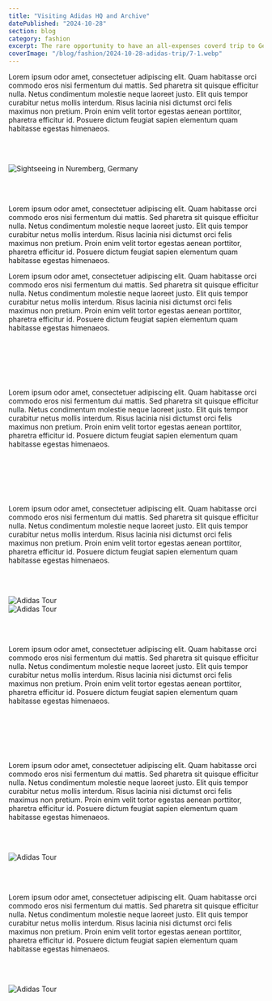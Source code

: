 ```yaml
---
title: "Visiting Adidas HQ and Archive"
datePublished: "2024-10-28"
section: blog
category: fashion
excerpt: The rare opportunity to have an all-expenses coverd trip to Germany and visit Adidas HQ.
coverImage: "/blog/fashion/2024-10-28-adidas-trip/7-1.webp"
---
```


Lorem ipsum odor amet, consectetuer adipiscing elit. Quam habitasse orci commodo eros nisi fermentum dui mattis. Sed pharetra sit quisque efficitur nulla. Netus condimentum molestie neque laoreet justo. Elit quis tempor curabitur netus mollis interdum. Risus lacinia nisi dictumst orci felis maximus non pretium. Proin enim velit tortor egestas aenean porttitor, pharetra efficitur id. Posuere dictum feugiat sapien elementum quam habitasse egestas himenaeos.

<br/>
<br/>

<Image 
    src="/blog/fashion/2024-10-28-adidas-trip/1-1.webp" 
    alt="Sightseeing in Nuremberg, Germany" 
    aspectRatio="9:16"
/>

<br/>
<br/>

Lorem ipsum odor amet, consectetuer adipiscing elit. Quam habitasse orci commodo eros nisi fermentum dui mattis. Sed pharetra sit quisque efficitur nulla. Netus condimentum molestie neque laoreet justo. Elit quis tempor curabitur netus mollis interdum. Risus lacinia nisi dictumst orci felis maximus non pretium. Proin enim velit tortor egestas aenean porttitor, pharetra efficitur id. Posuere dictum feugiat sapien elementum quam habitasse egestas himenaeos.

Lorem ipsum odor amet, consectetuer adipiscing elit. Quam habitasse orci commodo eros nisi fermentum dui mattis. Sed pharetra sit quisque efficitur nulla. Netus condimentum molestie neque laoreet justo. Elit quis tempor curabitur netus mollis interdum. Risus lacinia nisi dictumst orci felis maximus non pretium. Proin enim velit tortor egestas aenean porttitor, pharetra efficitur id. Posuere dictum feugiat sapien elementum quam habitasse egestas himenaeos.

<br/>
<br/>

<Slideshow aspectRatio="4 / 3" slides='[
  { "src": "/blog/fashion/2024-10-28-adidas-trip/2-2.webp", "alt": "Adidas Headquarters" },
  { "src": "/blog/fashion/2024-10-28-adidas-trip/2-4.webp", "alt": "Adidas Headquarters" },
  { "src": "/blog/fashion/2024-10-28-adidas-trip/2-3.webp", "alt": "Adidas Headquarters" },
  { "src": "/blog/fashion/2024-10-28-adidas-trip/2-1.webp", "alt": "Adidas Headquarters" }
]' />

<br/>
<br/>

Lorem ipsum odor amet, consectetuer adipiscing elit. Quam habitasse orci commodo eros nisi fermentum dui mattis. Sed pharetra sit quisque efficitur nulla. Netus condimentum molestie neque laoreet justo. Elit quis tempor curabitur netus mollis interdum. Risus lacinia nisi dictumst orci felis maximus non pretium. Proin enim velit tortor egestas aenean porttitor, pharetra efficitur id. Posuere dictum feugiat sapien elementum quam habitasse egestas himenaeos.

<br/>
<br/>

<Slideshow aspectRatio="4 / 3" slides='[
  { "src": "/blog/fashion/2024-10-28-adidas-trip/3-1.webp", "alt": "Adidas Makerlab" },
  { "src": "/blog/fashion/2024-10-28-adidas-trip/3-2.webp", "alt": "Adidas Makerlab" },
  { "src": "/blog/fashion/2024-10-28-adidas-trip/3-3.webp", "alt": "Adidas Makerlab" }
]' />

<br/>
<br/>

Lorem ipsum odor amet, consectetuer adipiscing elit. Quam habitasse orci commodo eros nisi fermentum dui mattis. Sed pharetra sit quisque efficitur nulla. Netus condimentum molestie neque laoreet justo. Elit quis tempor curabitur netus mollis interdum. Risus lacinia nisi dictumst orci felis maximus non pretium. Proin enim velit tortor egestas aenean porttitor, pharetra efficitur id. Posuere dictum feugiat sapien elementum quam habitasse egestas himenaeos.

<br/>
<br/>

<Image 
    src="/blog/fashion/2024-10-28-adidas-trip/4-1.webp" 
    alt="Adidas Tour" 
    aspectRatio="16:9"
/>
<br/>
<Image
    src="/blog/fashion/2024-10-28-adidas-trip/4-2.webp"
    alt="Adidas Tour"
    aspectRatio="16:9"
/>

<br/>
<br/>

Lorem ipsum odor amet, consectetuer adipiscing elit. Quam habitasse orci commodo eros nisi fermentum dui mattis. Sed pharetra sit quisque efficitur nulla. Netus condimentum molestie neque laoreet justo. Elit quis tempor curabitur netus mollis interdum. Risus lacinia nisi dictumst orci felis maximus non pretium. Proin enim velit tortor egestas aenean porttitor, pharetra efficitur id. Posuere dictum feugiat sapien elementum quam habitasse egestas himenaeos.

<br/>
<br/>

<Slideshow aspectRatio="3 / 4" slides='[
  { "src": "/blog/fashion/2024-10-28-adidas-trip/5-4.webp", "alt": "Adidas Tour" },
  { "src": "/blog/fashion/2024-10-28-adidas-trip/5-1.webp", "alt": "Adidas Tour" },
  { "src": "/blog/fashion/2024-10-28-adidas-trip/5-2.webp", "alt": "Adidas Tour" }
]' />

<br/>
<br/>

Lorem ipsum odor amet, consectetuer adipiscing elit. Quam habitasse orci commodo eros nisi fermentum dui mattis. Sed pharetra sit quisque efficitur nulla. Netus condimentum molestie neque laoreet justo. Elit quis tempor curabitur netus mollis interdum. Risus lacinia nisi dictumst orci felis maximus non pretium. Proin enim velit tortor egestas aenean porttitor, pharetra efficitur id. Posuere dictum feugiat sapien elementum quam habitasse egestas himenaeos.

<br/>
<br/>

<Image 
    src="/blog/fashion/2024-10-28-adidas-trip/6-1.webp" 
    alt="Adidas Tour" 
    aspectRatio="4:3"
/>

<br/>
<br/>

Lorem ipsum odor amet, consectetuer adipiscing elit. Quam habitasse orci commodo eros nisi fermentum dui mattis. Sed pharetra sit quisque efficitur nulla. Netus condimentum molestie neque laoreet justo. Elit quis tempor curabitur netus mollis interdum. Risus lacinia nisi dictumst orci felis maximus non pretium. Proin enim velit tortor egestas aenean porttitor, pharetra efficitur id. Posuere dictum feugiat sapien elementum quam habitasse egestas himenaeos.

<br/>
<br/>

<Image 
    src="/blog/fashion/2024-10-28-adidas-trip/7-1.webp" 
    alt="Adidas Tour" 
    aspectRatio="9:16"
/>
